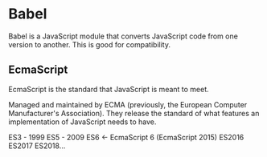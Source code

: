 # Babel
Babel is a JavaScript module that converts JavaScript code from one version to another. This is good for compatibility.

## EcmaScript
EcmaScript is the standard that JavaScript is meant to meet.

Managed and maintained by ECMA (previously, the European Computer Manufacturer's Association). They release the standard of what features an implementation of JavaScript needs to have.

ES3 - 1999
ES5 - 2009
ES6 <- EcmaScript 6 (EcmaScript 2015)
ES2016
ES2017
ES2018...